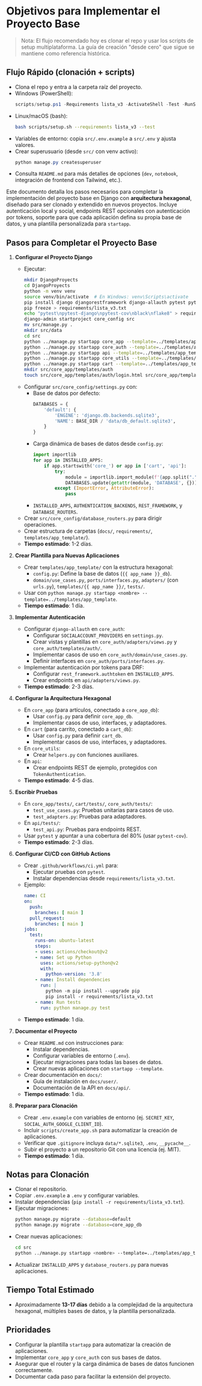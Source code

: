 # Objetivos para Implementar el Proyecto Base

> Nota: El flujo recomendado hoy es clonar el repo y usar los scripts de setup multiplataforma. La guía de creación "desde cero" que sigue se mantiene como referencia histórica.

## Flujo Rápido (clonación + scripts)

- Clona el repo y entra a la carpeta raíz del proyecto.
- Windows (PowerShell):
  ```powershell
  scripts/setup.ps1 -Requirements lista_v3 -ActivateShell -Test -RunServer
  ```
- Linux/macOS (bash):
  ```bash
  bash scripts/setup.sh --requirements lista_v3 --test
  ```
- Variables de entorno: copia `src/.env.example` a `src/.env` y ajusta valores.
- Crear superusuario (desde `src/` con venv activo):
  ```powershell
  python manage.py createsuperuser
  ```
- Consulta `README.md` para más detalles de opciones (`dev`, `notebook`, integración de frontend con Tailwind, etc.).

Este documento detalla los pasos necesarios para completar la implementación del proyecto base en Django con **arquitectura hexagonal**, diseñado para ser clonado y extendido en nuevos proyectos. Incluye autenticación local y social, endpoints REST opcionales con autenticación por tokens, soporte para que cada aplicación defina su propia base de datos, y una plantilla personalizada para `startapp`.

## Pasos para Completar el Proyecto Base

1. **Configurar el Proyecto Django**
   - Ejecutar:
     ```bash
     mkdir DjangoProyects
     cd DjangoProyects
     python -m venv venv
     source venv/bin/activate  # En Windows: venv\Scripts\activate
     pip install django djangorestframework django-allauth pytest pytest-django pytest-cov
     pip freeze > requirements/lista_v3.txt
     echo "pytest\npytest-django\npytest-cov\nblack\nflake8" > requirements/dev.txt
     django-admin startproject core_config src
     mv src/manage.py .
     mkdir src/data
     cd src
     python ../manage.py startapp core_app --template=../templates/app_template
     python ../manage.py startapp core_auth --template=../templates/app_template
     python ../manage.py startapp api --template=../templates/app_template
     python ../manage.py startapp core_utils --template=../templates/app_template
     python ../manage.py startapp cart --template=../templates/app_template
     mkdir src/core_app/templates/auth
     touch src/core_app/templates/auth/login.html src/core_app/templates/auth/register.html
     ```
   - Configurar `src/core_config/settings.py` con:
     - Base de datos por defecto:
       ```python
       DATABASES = {
           'default': {
               'ENGINE': 'django.db.backends.sqlite3',
               'NAME': BASE_DIR / 'data/db_default.sqlite3',
           }
       }
       ```
     - Carga dinámica de bases de datos desde `config.py`:
       ```python
       import importlib
       for app in INSTALLED_APPS:
           if app.startswith('core_') or app in ['cart', 'api']:
               try:
                   module = importlib.import_module(f'{app.split(".")[0]}.config')
                   DATABASES.update(getattr(module, 'DATABASE', {}))
               except (ImportError, AttributeError):
                   pass
       ```
     - `INSTALLED_APPS`, `AUTHENTICATION_BACKENDS`, `REST_FRAMEWORK`, y `DATABASE_ROUTERS`.
   - Crear `src/core_config/database_routers.py` para dirigir operaciones.
   - Crear estructura de carpetas (`docs/`, `requirements/`, `templates/app_template/`).
   - **Tiempo estimado**: 1-2 días.

2. **Crear Plantilla para Nuevas Aplicaciones**
   - Crear `templates/app_template/` con la estructura hexagonal:
     - `config.py`: Define la base de datos (`{{ app_name }}_db`).
     - `domain/use_cases.py`, `ports/interfaces.py`, `adapters/` (con `urls.py`), `templates/{{ app_name }}/`, `tests/`.
   - Usar con `python manage.py startapp <nombre> --template=../templates/app_template`.
   - **Tiempo estimado**: 1 día.

3. **Implementar Autenticación**
   - Configurar `django-allauth` en `core_auth`:
     - Configurar `SOCIALACCOUNT_PROVIDERS` en `settings.py`.
     - Crear vistas y plantillas en `core_auth/adapters/views.py` y `core_auth/templates/auth/`.
     - Implementar casos de uso en `core_auth/domain/use_cases.py`.
     - Definir interfaces en `core_auth/ports/interfaces.py`.
   - Implementar autenticación por tokens para DRF:
     - Configurar `rest_framework.authtoken` en `INSTALLED_APPS`.
     - Crear endpoints en `api/adapters/views.py`.
   - **Tiempo estimado**: 2-3 días.

4. **Configurar la Arquitectura Hexagonal**
   - En `core_app` (para artículos, conectado a `core_app_db`):
     - Usar `config.py` para definir `core_app_db`.
     - Implementar casos de uso, interfaces, y adaptadores.
   - En `cart` (para carrito, conectado a `cart_db`):
     - Usar `config.py` para definir `cart_db`.
     - Implementar casos de uso, interfaces, y adaptadores.
   - En `core_utils`:
     - Crear `helpers.py` con funciones auxiliares.
   - En `api`:
     - Crear endpoints REST de ejemplo, protegidos con `TokenAuthentication`.
   - **Tiempo estimado**: 4-5 días.

5. **Escribir Pruebas**
   - En `core_app/tests/`, `cart/tests/`, `core_auth/tests/`:
     - `test_use_cases.py`: Pruebas unitarias para casos de uso.
     - `test_adapters.py`: Pruebas para adaptadores.
   - En `api/tests/`:
     - `test_api.py`: Pruebas para endpoints REST.
   - Usar `pytest` y apuntar a una cobertura del 80% (usar `pytest-cov`).
   - **Tiempo estimado**: 2-3 días.

6. **Configurar CI/CD con GitHub Actions**
   - Crear `.github/workflows/ci.yml` para:
     - Ejecutar pruebas con `pytest`.
     - Instalar dependencias desde `requirements/lista_v3.txt`.
   - Ejemplo:
     ```yaml
     name: CI
     on:
       push:
         branches: [ main ]
       pull_request:
         branches: [ main ]
     jobs:
       test:
         runs-on: ubuntu-latest
         steps:
         - uses: actions/checkout@v2
         - name: Set up Python
           uses: actions/setup-python@v2
           with:
             python-version: '3.8'
         - name: Install dependencies
           run: |
             python -m pip install --upgrade pip
             pip install -r requirements/lista_v3.txt
         - name: Run tests
           run: python manage.py test
     ```
   - **Tiempo estimado**: 1 día.

7. **Documentar el Proyecto**
   - Crear `README.md` con instrucciones para:
     - Instalar dependencias.
     - Configurar variables de entorno (`.env`).
     - Ejecutar migraciones para todas las bases de datos.
     - Crear nuevas aplicaciones con `startapp --template`.
   - Crear documentación en `docs/`:
     - Guía de instalación en `docs/user/`.
     - Documentación de la API en `docs/api/`.
   - **Tiempo estimado**: 1 día.

8. **Preparar para Clonación**
   - Crear `.env.example` con variables de entorno (ej. `SECRET_KEY`, `SOCIAL_AUTH_GOOGLE_CLIENT_ID`).
   - Incluir `scripts/create_app.sh` para automatizar la creación de aplicaciones.
   - Verificar que `.gitignore` incluya `data/*.sqlite3`, `.env`, `__pycache__`.
   - Subir el proyecto a un repositorio Git con una licencia (ej. MIT).
   - **Tiempo estimado**: 1 día.

## Notas para Clonación
- Clonar el repositorio.
- Copiar `.env.example` a `.env` y configurar variables.
- Instalar dependencias (`pip install -r requirements/lista_v3.txt`).
- Ejecutar migraciones:
  ```bash
  python manage.py migrate --database=default
  python manage.py migrate --database=core_app_db
  ```
- Crear nuevas aplicaciones:
  ```bash
  cd src
  python ../manage.py startapp <nombre> --template=../templates/app_template
  ```
- Actualizar `INSTALLED_APPS` y `database_routers.py` para nuevas aplicaciones.

## Tiempo Total Estimado
- Aproximadamente **13-17 días** debido a la complejidad de la arquitectura hexagonal, múltiples bases de datos, y la plantilla personalizada.

## Prioridades
- Configurar la plantilla `startapp` para automatizar la creación de aplicaciones.
- Implementar `core_app` y `core_auth` con sus bases de datos.
- Asegurar que el router y la carga dinámica de bases de datos funcionen correctamente.
- Documentar cada paso para facilitar la extensión del proyecto.